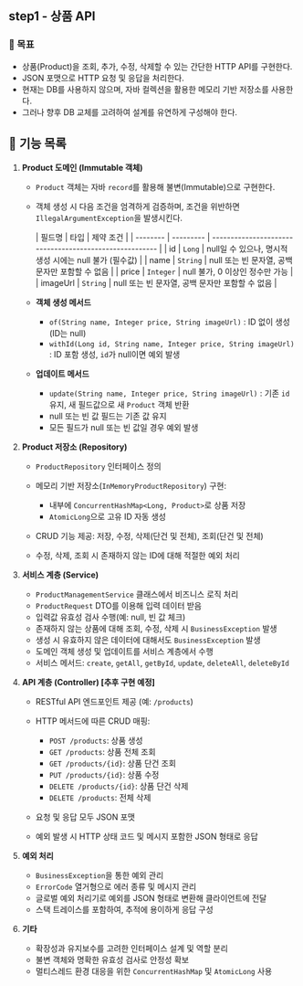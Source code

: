 ## step1 - 상품 API

### 📌 목표

- 상품(Product)을 조회, 추가, 수정, 삭제할 수 있는 간단한 HTTP API를 구현한다.
- JSON 포맷으로 HTTP 요청 및 응답을 처리한다.
- 현재는 DB를 사용하지 않으며, 자바 컬렉션을 활용한 메모리 기반 저장소를 사용한다.
- 그러나 향후 DB 교체를 고려하여 설계를 유연하게 구성해야 한다.

## 🔨 기능 목록

1. **Product 도메인 (Immutable 객체)**

    - `Product` 객체는 자바 `record`를 활용해 불변(Immutable)으로 구현한다.

    - 객체 생성 시 다음 조건을 엄격하게 검증하며, 조건을 위반하면 `IllegalArgumentException`을 발생시킨다.

      | 필드명   | 타입      | 제약 조건                                               |
                    | -------- | --------- | ------------------------------------------------------- |
      | id       | `Long`    | null일 수 있으나, 명시적 생성 시에는 null 불가 (필수값) |
      | name     | `String`  | null 또는 빈 문자열, 공백 문자만 포함할 수 없음         |
      | price    | `Integer` | null 불가, 0 이상인 정수만 가능                         |
      | imageUrl | `String`  | null 또는 빈 문자열, 공백 문자만 포함할 수 없음         |

    - **객체 생성 메서드**

        - `of(String name, Integer price, String imageUrl)` : ID 없이 생성 (ID는 null)
        - `withId(Long id, String name, Integer price, String imageUrl)` : ID 포함 생성, `id`가 null이면 예외
          발생

    - **업데이트 메서드**

        - `update(String name, Integer price, String imageUrl)` : 기존 `id` 유지, 새 필드값으로 새 `Product` 객체
          반환
        - null 또는 빈 값 필드는 기존 값 유지
        - 모든 필드가 null 또는 빈 값일 경우 예외 발생

2. **Product 저장소 (Repository)**

    - `ProductRepository` 인터페이스 정의
    - 메모리 기반 저장소(`InMemoryProductRepository`) 구현:

        - 내부에 `ConcurrentHashMap<Long, Product>`로 상품 저장
        - `AtomicLong`으로 고유 ID 자동 생성

    - CRUD 기능 제공: 저장, 수정, 삭제(단건 및 전체), 조회(단건 및 전체)
    - 수정, 삭제, 조회 시 존재하지 않는 ID에 대해 적절한 예외 처리

3. **서비스 계층 (Service)**

    - `ProductManagementService` 클래스에서 비즈니스 로직 처리
    - `ProductRequest` DTO를 이용해 입력 데이터 받음
    - 입력값 유효성 검사 수행(예: null, 빈 값 체크)
    - 존재하지 않는 상품에 대해 조회, 수정, 삭제 시 `BusinessException` 발생
    - 생성 시 유효하지 않은 데이터에 대해서도 `BusinessException` 발생
    - 도메인 객체 생성 및 업데이트를 서비스 계층에서 수행
    - 서비스 메서드: `create`, `getAll`, `getById`, `update`, `deleteAll`, `deleteById`

4. **API 계층 (Controller) \[추후 구현 예정]**

    - RESTful API 엔드포인트 제공 (예: `/products`)
    - HTTP 메서드에 따른 CRUD 매핑:

        - `POST /products`: 상품 생성
        - `GET /products`: 상품 전체 조회
        - `GET /products/{id}`: 상품 단건 조회
        - `PUT /products/{id}`: 상품 수정
        - `DELETE /products/{id}`: 상품 단건 삭제
        - `DELETE /products`: 전체 삭제

    - 요청 및 응답 모두 JSON 포맷
    - 예외 발생 시 HTTP 상태 코드 및 메시지 포함한 JSON 형태로 응답

5. **예외 처리**

    - `BusinessException`을 통한 예외 관리
    - `ErrorCode` 열거형으로 에러 종류 및 메시지 관리
    - 글로벌 예외 처리기로 예외를 JSON 형태로 변환해 클라이언트에 전달
    - 스택 트레이스를 포함하여, 추적에 용이하게 응답 구성

6. **기타**

    - 확장성과 유지보수를 고려한 인터페이스 설계 및 역할 분리
    - 불변 객체와 명확한 유효성 검사로 안정성 확보
    - 멀티스레드 환경 대응을 위한 `ConcurrentHashMap` 및 `AtomicLong` 사용
